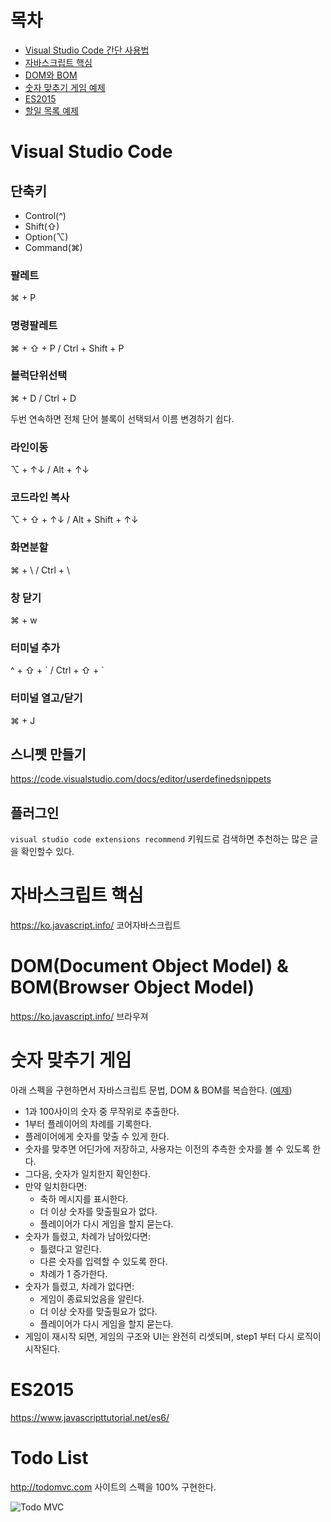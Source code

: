 # 목차
- [Visual Studio Code 간단 사용법](#visual-studio-code)
- [자바스크립트 핵심](#자바스크립트-핵심)
- [DOM와 BOM](#domdocument-object-model--bombrowser-object-model)
- [숫자 맞추기 게임 예제](#숫자-맞추기-게임)
- [ES2015](#es2015)
- [할일 목록 예제](#todo-list)

# Visual Studio Code

## 단축키
- Control(^)
- Shift(⇧)
- Option(⌥)
- Command(⌘)
  
### 팔레트
⌘ + P 

### 명령팔레트

⌘ + ⇧ + P / Ctrl + Shift + P

### 블럭단위선택

⌘ + D / Ctrl + D

두번 연속하면 전체 단어 블록이 선택되서 이름 변경하기 쉽다.

### 라인이동

⌥ + ↑↓ / Alt + ↑↓

### 코드라인 복사

⌥ + ⇧ + ↑↓ / Alt + Shift + ↑↓

### 화면분할

⌘ + \ / Ctrl + \

### 창 닫기

⌘ + w

### 터미널 추가

^ + ⇧ + \` / Ctrl + ⇧ + \`

### 터미널 열고/닫기

⌘ + J


## 스니펫 만들기
https://code.visualstudio.com/docs/editor/userdefinedsnippets

## 플러그인
`visual studio code extensions recommend` 키워드로 검색하면 추천하는 많은 글을 확인할수 있다.

# 자바스크립트 핵심
https://ko.javascript.info/ 코어자바스크립트 

# DOM(Document Object Model) & BOM(Browser Object Model)
https://ko.javascript.info/ 브라우져

# 숫자 맞추기 게임 
아래 스펙을 구현하면서 자바스크립트 문법, DOM & BOM를 복습한다. ([예제](https://developer.mozilla.org/ko/docs/Learn/JavaScript/First_steps/A_first_splash))


- 1과 100사이의 숫자 중 무작위로 추출한다.
- 1부터 플레이어의 차례를 기록한다.
- 플레이어에게 숫자를 맞출 수 있게 한다.
- 숫자를 맞추면 어딘가에 저장하고, 사용자는 이전의 추측한 숫자를 볼 수 있도록 한다.
- 그다음, 숫자가 일치한지 확인한다.
- 만약 일치한다면:
  - 축하 메시지를 표시한다.
  - 더 이상 숫자를 맞출필요가 없다.
  - 플레이어가 다시 게임을 할지 묻는다.
- 숫자가 틀렸고, 차례가 남아있다면:
  - 틀렸다고 알린다.
  - 다른 숫자를 입력할 수 있도록 한다.
  - 차례가 1 증가한다.
- 숫자가 틀렸고, 차례가 없다면:
  - 게임이 종료되었음을 알린다.
  - 더 이상 숫자를 맞출필요가 없다.
  - 플레이어가 다시 게임을 할지 묻는다.
- 게임이 재시작 되면, 게임의 구조와 UI는 완전히 리셋되며, step1 부터 다시 로직이 시작된다.

# ES2015
https://www.javascripttutorial.net/es6/

# Todo List
http://todomvc.com 사이트의 스펙을 100% 구현한다.

![Todo MVC](http://todomvc.com/site-assets/screenshot.png)
